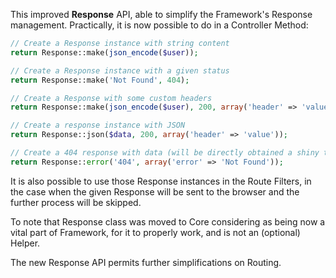 This improved **Response** API, able to simplify the Framework's Response management. Practically, it is now possible to do in a Controller Method:

```php
// Create a Response instance with string content
return Response::make(json_encode($user));

// Create a Response instance with a given status
return Response::make('Not Found', 404);

// Create a Response with some custom headers
return Response::make(json_encode($user), 200, array('header' => 'value'));

// Create a response instance with JSON
return Response::json($data, 200, array('header' => 'value'));

// Create a 404 response with data (will be directly obtained a shiny themed Error Page)
return Response::error('404', array('error' => 'Not Found'));
```

It is also possible to use those Response instances in the Route Filters, in the case when the given Response will be sent to the browser and the further process will be skipped.

To note that Response class was moved to Core considering as being now a vital part of Framework, for it to properly work, and is not an (optional) Helper.

The new Response API permits further simplifications on Routing.